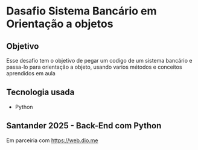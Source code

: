 # Dasafio Sistema Bancário em Orientação a objetos

## Objetivo
Esse desafio tem o objetivo de pegar um codigo de um sistema bancário e passa-lo para orientação a objeto, usando varios métodos e conceitos aprendidos em aula<br>

## Tecnologia usada
- Python

## Santander 2025 - Back-End com Python

Em parceiria com https://web.dio.me
